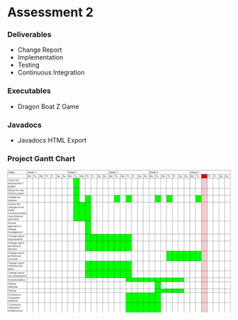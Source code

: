 # Assessment 2
### Deliverables
*   <a>Change Report</a>
*   <a>Implementation</a>
*   <a>Testing</a>
*   <a>Continuous Integration</a>

### Executables
*   <a>Dragon Boat Z Game</a>

### Javadocs
*   <a>Javadocs HTML Export</a>

### Project Gantt Chart
<img src="docs/gantt chart/gantt chart 2.png">
